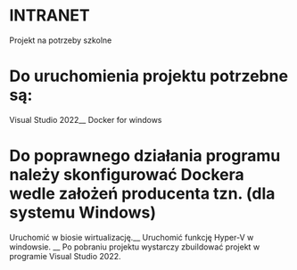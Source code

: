 # INTRANET
Projekt na potrzeby szkolne

# Do uruchomienia projektu potrzebne są:
Visual Studio 2022__
Docker for windows

# Do poprawnego działania programu należy skonfigurować Dockera wedle założeń producenta tzn. (dla systemu Windows)
Uruchomić w biosie wirtualizację.__
Uruchomić funkcję Hyper-V w windowsie.
__
Po pobraniu projektu wystarczy zbuildować projekt w programie Visual Studio 2022.
